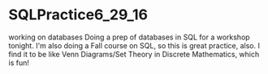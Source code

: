 # SQLPractice6_29_16
working on databases
Doing a prep of databases in SQL for a workshop tonight.
I'm also doing a Fall course on SQL, so this is great practice, also.
I find it to be like Venn Diagrams/Set Theory in Discrete Mathematics, which is fun!
